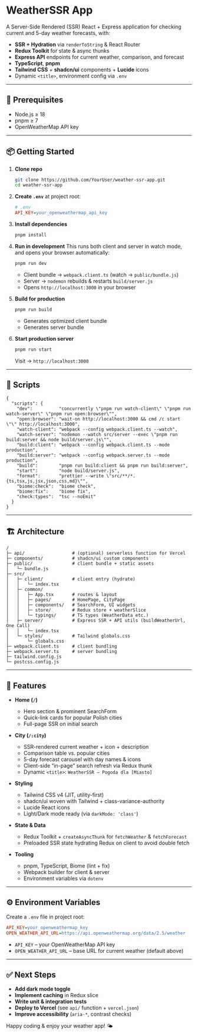 
# WeatherSSR App

A Server-Side Rendered (SSR) React + Express application for checking current and 5-day weather forecasts, with:

- **SSR + Hydration** via `renderToString` & React Router  
- **Redux Toolkit** for state & async thunks  
- **Express API** endpoints for current weather, comparison, and forecast  
- **TypeScript**, **pnpm**  
- **Tailwind CSS** + **shadcn/ui** components + **Lucide** icons  
- Dynamic `<title>`, environment config via `.env`

---

## 🔧 Prerequisites

- Node.js ≥ 18  
- pnpm ≥ 7  
- OpenWeatherMap API key  

---

## 📦 Getting Started

1. **Clone repo**  
   ```bash
   git clone https://github.com/YourUser/weather-ssr-app.git
   cd weather-ssr-app
    ````

2. **Create `.env`** at project root:

   ```ini
   # .env
   API_KEY=your_openweathermap_api_key
   ```

3. **Install dependencies**

   ```bash
   pnpm install
   ```

4. **Run in development**
   This runs both client and server in watch mode, and opens your browser automatically:

   ```bash
   pnpm run dev
   ```

   * Client bundle → `webpack.client.ts` (watch → `public/bundle.js`)
   * Server → `nodemon` rebuilds & restarts `build/server.js`
   * Opens `http://localhost:3000` in your browser

5. **Build for production**

   ```bash
   pnpm run build
   ```

   * Generates optimized client bundle
   * Generates server bundle

6. **Start production server**

   ```bash
   pnpm run start
   ```

   Visit → `http://localhost:3000`

---

## 🚀 Scripts

```jsonc
{
  "scripts": {
    "dev":          "concurrently \"pnpm run watch-client\" \"pnpm run watch-server\" \"pnpm run open:browser\"",
    "open:browser": "wait-on http://localhost:3000 && cmd /c start \"\" http://localhost:3000",
    "watch-client": "webpack --config webpack.client.ts --watch",
    "watch-server": "nodemon --watch src/server --exec \"pnpm run build:server && node build/server.js\"",
    "build:client": "webpack --config webpack.client.ts --mode production",
    "build:server": "webpack --config webpack.server.ts --mode production",
    "build":        "pnpm run build:client && pnpm run build:server",
    "start":        "node build/server.js",
    "format":       "prettier --write \"src/**/*.{ts,tsx,js,jsx,json,css,md}\"",
    "biome:check":  "biome check",
    "biome:fix":    "biome fix",
    "check:types":  "tsc --noEmit"
  }
}
```

---

## 🏗️ Architecture

```
/
├─ api/                  # (optional) serverless function for Vercel
├─ components/           # shadcn/ui custom components
├─ public/               # client bundle + static assets
│   └─ bundle.js
├─ src/
│   ├─ client/           # client entry (hydrate)
│   │   └─ index.tsx
│   ├─ common/
│   │   ├─ App.tsx       # routes & layout
│   │   ├─ pages/        # HomePage, CityPage
│   │   ├─ components/   # SearchForm, UI widgets
│   │   ├─ store/        # Redux store + weatherSlice
│   │   └─ typings/      # TS types (WeatherData etc.)
│   ├─ server/           # Express SSR + API utils (buildWeatherUrl, One Call)
│   │   └─ index.tsx
│   └─ styles/           # Tailwind globals.css
│       └─ globals.css
├─ webpack.client.ts     # client bundling
├─ webpack.server.ts     # server bundling
├─ tailwind.config.js
└─ postcss.config.js
```

---

## 📖 Features

* **Home (`/`)**

  * Hero section & prominent SearchForm
  * Quick-link cards for popular Polish cities
  * Full-page SSR on initial search

* **City (`/:city`)**

  * SSR-rendered current weather + icon + description
  * Comparison table vs. popular cities
  * 5-day forecast carousel with day names & icons
  * Client-side “in-page” search refresh via Redux thunk
  * Dynamic `<title>`: `WeatherSSR – Pogoda dla [Miasto]`

* **Styling**

  * Tailwind CSS v4 (JIT, utility-first)
  * shadcn/ui woven with Tailwind + class-variance-authority
  * Lucide React icons
  * Light/Dark mode ready (via `darkMode: 'class'`)

* **State & Data**

  * Redux Toolkit + `createAsyncThunk` for `fetchWeather` & `fetchForecast`
  * Preloaded SSR state hydrating Redux on client to avoid double fetch

* **Tooling**

  * pnpm, TypeScript, Biome (lint + fix)
  * Webpack builder for client & server
  * Environment variables via `dotenv`

---

## ⚙️ Environment Variables

Create a `.env` file in project root:

```ini
API_KEY=your_openweathermap_key
OPEN_WEATHER_API_URL=https://api.openweathermap.org/data/2.5/weather
```

* `API_KEY` – your OpenWeatherMap API key
* `OPEN_WEATHER_API_URL` – base URL for current weather (default above)

---

## ✅ Next Steps

* **Add dark mode toggle**
* **Implement caching** in Redux slice
* **Write unit & integration tests**
* **Deploy to Vercel** (see `api/` function + `vercel.json`)
* **Improve accessibility** (`aria-*`, contrast checks)

Happy coding & enjoy your weather app! 🌤️
